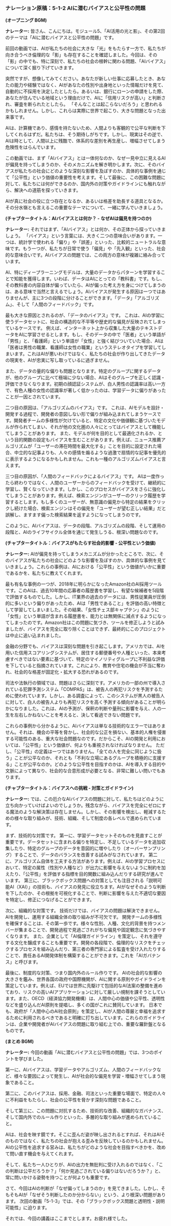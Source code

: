 ### **ナレーション原稿：5-1-2 AIに潜むバイアスと公平性の問題**

**(オープニング BGM)**

**ナレーター:**
皆さん、こんにちは。モジュール5、「AI活用の光と影」、その第2回のテーマは「AIに潜むバイアスと公平性の問題」です。

前回の動画では、AIが私たちの社会に大きな「光」をもたらす一方で、私たちが向き合うべき倫理的な「影」も存在することを確認しました。今回は、その「影」の中でも、特に深刻で、私たちの社会の根幹に関わる問題、「AIバイアス」について深く掘り下げていきます。

突然ですが、想像してみてください。あなたが新しい仕事に応募したとき、あなたの能力や経験ではなく、AIがあなたの性別や出身地といった情報だけを見て、自動的に不採用を決定したとしたら。あるいは、銀行にローンの申請をした際、あなたが住んでいる地域という理由だけで、AIに「信用リスクが高い」と判断され、審査を断られたとしたら。
「そんなことは起こらないだろう」と思われるかもしれません。しかし、これらは実際に世界で起こり、大きな問題となった出来事です。

AIは、計算機であり、感情を持たないため、人間よりも客観的で公平な判断を下してくれるはずだ。私たちは、そう期待しがちです。しかし、現実はその逆で、AIは時として、人間以上に残酷で、体系的な差別を再生産し、増幅させてしまう危険性をはらんでいます。

この動画では、まず「AIバイアス」とは一体何なのか、なぜ一見中立に見えるAIが偏見を持ってしまうのか、そのメカニズムを解き明かします。次に、そのバイアスが私たちの社会にどのような深刻な影響を及ぼすのか、具体的な事例を通じて「公平性」という価値の重要性を考えます。そして最後に、この困難な問題に対して、私たちには何ができるのか、国内外の対策やガイドラインにも触れながら、解決への道筋を探っていきます。

AIが真に社会の役に立つ存在となるか、あるいは格差を助長する道具となるか。その分水嶺とも言えるこの重要なテーマについて、一緒に学んでいきましょう。

**(チャプタータイトル：AIバイアスとは何か？ - なぜAIは偏見を持つのか)**

**ナレーター:**
それではまず、「AIバイアス」とは何か、その正体から探っていきましょう。
「バイアス」という言葉には、大きく二つの意味合いがあります。一つは、統計学で使われる「偏り」や「誤差」といった、比較的ニュートラルな意味です。もう一つが、私たちが日常で使う「偏見」や「先入観」といった、社会的な意味合いです。AIバイアスの問題では、この両方の意味が複雑に絡み合っています。

AI、特にディープラーニングモデルは、大量のデータからパターンを学習することで知能を獲得します。いわば、データはAIにとっての「教科書」です。もし、その教科書の内容自体が偏っていたら、AIが偏った考え方を身につけてしまうのは、ある意味で当然と言えるでしょう。AIバイアスが発生する原因は一つではありませんが、主に3つの段階に分けることができます。「データ」「アルゴリズム」、そして「人間のフィードバック」です。

最も大きな原因とされるのが、「データのバイアス」です。
これは、AIの学習に使うデータセットに、社会の構造的な不平等や歴史的な偏見が反映されてしまっているケースです。
例えば、インターネット上から収集した大量のテキストデータをAIに学習させるとします。もし、そのデータの中で「医者」という単語が「男性」と、「看護師」という単語が「女性」と強く結びついていた場合、AIは「医者は男性の職業、看護師は女性の職業」というステレオタイプを学習してしまいます。これはAIが悪いわけではなく、私たちの社会が作り出してきたデータの現実を、AIが忠実に写し取っているに過ぎません。

また、データの量的な偏りも問題となります。特定のグループに関するデータが、他のグループに比べて極端に少ない場合、AIはそのグループを正しく認識・評価できなくなります。初期の顔認証システムが、白人男性の認識率は高い一方で、有色人種の女性の認識率が著しく低かったのは、学習データに偏りがあったことが一因とされています。

二つ目の原因は、「アルゴリズムのバイアス」です。
これは、AIモデルを設計・開発する過程で、開発者の意図しない形で偏りが組み込まれてしまうケースです。開発者チームの多様性が欠けていると、特定の文化や価値観に基づいたモデルが作られてしまい、それが他の文化圏の人々にとってはバイアスとして機能してしまうことがあります。
また、モデルが何を目的として最適化されるか、という目的関数の設定もバイアスを生むことがあります。例えば、ニュース推薦アルゴリズムが「ユーザーの滞在時間を最大化する」ことを目的に設定された場合、中立的な記事よりも、人々の感情を煽るような過激で扇情的な記事を優先的に表示するようになるかもしれません。これも一種のアルゴリズムバイアスと言えます。

三つ目の原因が、「人間のフィードバックによるバイアス」です。
AIは一度作ったら終わりではなく、人間のユーザーからのフィードバックを受けて、継続的に学習し、賢くなっていきます。しかし、このプロセスがバイアスをさらに強化してしまうことがあります。例えば、検索エンジンがユーザーのクリック履歴を学習するとします。もし多くのユーザーが、無意識の偏見から特定の結果をクリックし続けた場合、検索エンジンはその偏見を「ユーザーが望む正しい結果」だと誤解し、ますます偏った検索結果を返すようになってしまうのです。

このように、AIバイアスは、データの段階、アルゴリズムの段階、そして運用の段階と、AIのライフサイクル全体を通じて発生しうる、根深い問題なのです。

**(チャプタータイトル：バイアスがもたらす社会的影響 - 公平性という価値)**

**ナレーター:**
AIが偏見を持ってしまうメカニズムが分かったところで、次に、そのバイアスが私たちの社会にどのような影響を及ぼすのか、具体的な事例を見ていきましょう。これらの事例は、AIにおける「公平性」という価値がいかに重要であるかを、私たちに教えてくれます。

最も有名な事例の一つが、2018年に明らかになったAmazon社のAI採用ツールです。このAIは、過去10年間の応募者の履歴書を学習し、有望な候補者を5段階で評価するものでした。しかし、IT業界の過去のデータには、男性従業員が圧倒的に多いという偏りがあったため、AIは「男性であること」を評価の高い特徴として学習してしまいました。その結果、「女性チェス部キャプテン」のように「女性」という単語が含まれる履歴書を、能力とは無関係に減点するようになってしまったのです。Amazon社はこの問題に気づき、ツールを修正しようと試みましたが、バイアスを完全に取り除くことはできず、最終的にこのプロジェクトは中止に追い込まれました。

金融の分野でも、バイアスは深刻な問題を引き起こします。アメリカでは、AIを用いた信用スコアリングシステムが、居住する郵便番号や人種といった、本来考慮すべきではない要素に基づいて、特定のマイノリティグループに不利益な評価を下していると指摘されています。これにより、教育や住宅の機会が不当に奪われ、社会的な格差が固定化・拡大する恐れがあるのです。

司法や法執行の領域では、問題はさらに深刻です。アメリカの一部の州で導入されている犯罪予測システム「COMPAS」は、被告人の再犯リスクを予測するために使われています。しかし、ある調査によって、このシステムが黒人の被告人に対して、白人の被告人よりも再犯リスクを高く予測する傾向があることが明らかになりました。これは、AIの予測が、保釈の判断や量刑に影響を与え、人の一生を左右しかねないことを考えると、決して看過できない問題です。

これらの事例から分かるように、AIバイアスは単なる技術的なエラーではありません。それは、機会の平等を脅かし、社会的な公正を損ない、基本的人権を侵害する可能性のある、重大な社会問題なのです。だからこそ、AIの開発と利用においては、「公平性」という価値が、何よりも重視されなければなりません。
ただし、「公平性」の定義は一つではありません。「全ての人を完全に同じように扱う」ことが公平なのか、それとも「不利な立場にあるグループを積極的に支援する」ことが公平なのか。どのような公平性を目指すのかは、AIを導入する目的や文脈によって異なり、社会的な合意形成が必要となる、非常に難しい問いでもあります。

**(チャプタータイトル：バイアスへの挑戦 - 対策とガイドライン)**

**ナレーター:**
では、この厄介なAIバイアスの問題に対して、私たちはどのように立ち向かっていけばよいのでしょうか。残念ながら、バイアスを完全にゼロにする魔法のような解決策は存在しません。しかし、その影響を検出し、軽減するための様々な取り組みが、技術、組織、そして制度の各レベルで進められています。

まず、技術的な対策です。
第一に、学習データセットそのものを見直すことが重要です。データセットに含まれる偏りを特定し、不足しているデータを追加収集したり、特定のグループのデータを意図的に増やしたり（オーバーサンプリング）することで、データのバランスを改善する試みがなされています。
第二に、アルゴリズム自体を工夫する方法があります。例えば、AIの学習プロセスにおいて、特定の属性（性別や人種など）が出力に影響を与えないように制約を加えたり、「公平性」を評価する指標を目的関数に組み込んだりする研究が進んでいます。
第三に、ブラックボックス問題への対策としても注目される「説明可能AI（XAI）」の技術も、バイアスの発見に役立ちます。AIがなぜそのような判断を下したのか、その根拠を可視化することで、判断に影響を与えた不適切な要因を特定し、修正につなげることができます。

次に、組織的な対策です。
技術だけでは、バイアスの問題は解決できません。AIを開発し、運用する組織全体の取り組みが不可欠です。
開発チームの多様性を確保することは、その第一歩です。様々な性別、人種、文化的背景を持つメンバーが集まることで、開発過程で見過ごされがちな偏見や固定観念に気づきやすくなります。
また、企業として「AI倫理ガイドライン」を策定し、それを遵守する文化を醸成することも重要です。開発の各段階で、倫理的なリスクをチェックするプロセスを組み込んだり、第三者の専門家による監査を受け入れたりすることで、責任あるAI開発体制を構築することができます。これを「AIガバナンス」と呼びます。

最後に、制度的な対策、つまり国内外のルール作りです。
AIの社会的な影響の大きさを鑑み、世界各国の政府や国際機関が、AIに関する原則やガイドラインを策定しています。例えば、EUでは世界に先駆けて包括的なAI法案の整備を進めており、リスクの高いAIアプリケーションに対して厳しい規制を課そうとしています。また、OECD（経済協力開発機構）は、人間中心の価値や公平性、透明性などを盛り込んだAI原則を提唱し、多くの国がこれに賛同しています。
日本でも、政府が「人間中心のAI社会原則」を策定し、AIが人間の尊厳と幸福を追求するために利用されるべきであると明確に打ち出しています。これらのガイドラインは、企業や開発者がAIバイアスの問題に取り組む上での、重要な羅針盤となるものです。

**(まとめ BGM)**

**ナレーター:**
今回の動画「AIに潜むバイアスと公平性の問題」では、3つのポイントを学びました。

第一に、AIバイアスは、学習データやアルゴリズム、人間のフィードバックなど、様々な要因によって発生し、AIが社会的な偏見を学習・増幅させてしまう現象であること。

第二に、このバイアスは、採用、金融、司法といった重要な場面で、特定の人々に不利益をもたらし、社会の公平性を脅かす深刻な問題であること。

そして第三に、この問題に対抗するため、技術的な改善、組織的なガバナンス、そして国内外でのルール作りといった、多層的な取り組みが進められていること。

AIは、社会を映す鏡です。そこに歪んだ姿が映し出されるとすれば、それはAIそのものではなく、私たちの社会が抱える歪みを反映しているのかもしれません。AIの公平性を追求する営みは、私たちがどのような社会を目指すべきかを、改めて問い直す機会を与えてくれます。

そして、私たち一人ひとりが、AIの出力を無批判に受け入れるのではなく、「この判断は公平だろうか？」「何か見過ごされている偏りはないだろうか？」と、常に問いかける姿勢を持つことが何よりも重要です。

さて、今回はAIの判断が「なぜ偏ってしまうのか」を見てきました。しかし、そもそもAIが「なぜそう判断したのか分からない」という、より根深い問題があります。
次回の動画「5-1-3」では、その「ブラックボックス問題と透明性・説明可能性」に迫ります。

それでは、今回の講義はここまでとします。お疲れ様でした。